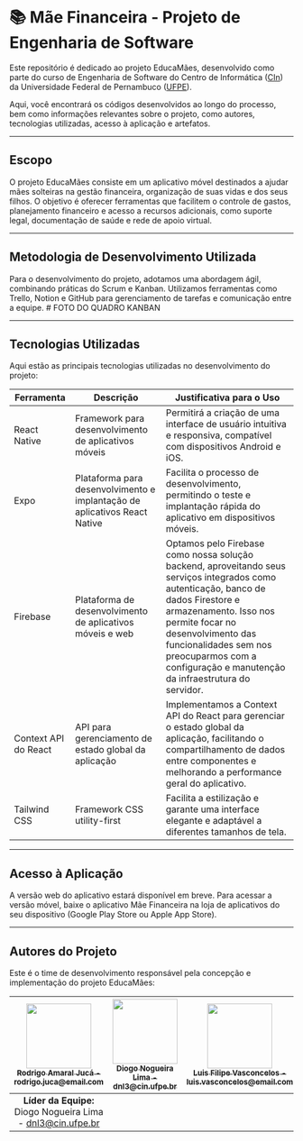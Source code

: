 # :books: Mãe Financeira - Projeto de Engenharia de Software

Este repositório é dedicado ao projeto EducaMães, desenvolvido como parte do curso de Engenharia de Software do Centro de Informática ([CIn](https://portal.cin.ufpe.br/)) da Universidade Federal de Pernambuco ([UFPE](https://www.ufpe.br)).

Aqui, você encontrará os códigos desenvolvidos ao longo do processo, bem como informações relevantes sobre o projeto, como autores, tecnologias utilizadas, acesso à aplicação e artefatos.

------

## Escopo

O projeto EducaMães consiste em um aplicativo móvel destinados a ajudar mães solteiras na gestão financeira, organização de suas vidas e dos seus filhos. O objetivo é oferecer ferramentas que facilitem o controle de gastos, planejamento financeiro e acesso a recursos adicionais, como suporte legal, documentação de saúde e rede de apoio virtual.

------

## Metodologia de Desenvolvimento Utilizada

Para o desenvolvimento do projeto, adotamos uma abordagem ágil, combinando práticas do Scrum e Kanban. Utilizamos ferramentas como Trello, Notion e GitHub para gerenciamento de tarefas e comunicação entre a equipe. # FOTO DO QUADRO KANBAN

------

## Tecnologias Utilizadas

Aqui estão as principais tecnologias utilizadas no desenvolvimento do projeto:

| Ferramenta            | Descrição                                                               | Justificativa para o Uso                                                                                                                                                                                               |
|-----------------------|-------------------------------------------------------------------------|------------------------------------------------------------------------------------------------------------------------------------------------------------------------------------------------------------------------|
| React Native          | Framework para desenvolvimento de aplicativos móveis                   | Permitirá a criação de uma interface de usuário intuitiva e responsiva, compatível com dispositivos Android e iOS.                                                                                                    |
| Expo                  | Plataforma para desenvolvimento e implantação de aplicativos React Native | Facilita o processo de desenvolvimento, permitindo o teste e implantação rápida do aplicativo em dispositivos móveis.                                                                                                 |
| Firebase              | Plataforma de desenvolvimento de aplicativos móveis e web                | Optamos pelo Firebase como nossa solução backend, aproveitando seus serviços integrados como autenticação, banco de dados Firestore e armazenamento. Isso nos permite focar no desenvolvimento das funcionalidades sem nos preocuparmos com a configuração e manutenção da infraestrutura do servidor. |
| Context API do React  | API para gerenciamento de estado global da aplicação                     | Implementamos a Context API do React para gerenciar o estado global da aplicação, facilitando o compartilhamento de dados entre componentes e melhorando a performance geral do aplicativo.                             |
| Tailwind CSS          | Framework CSS utility-first                                           | Facilita a estilização e garante uma interface elegante e adaptável a diferentes tamanhos de tela.                                                                                                                     |

------

## Acesso à Aplicação

A versão web do aplicativo estará disponível em breve. Para acessar a versão móvel, baixe o aplicativo Mãe Financeira na loja de aplicativos do seu dispositivo (Google Play Store ou Apple App Store).

------

## Autores do Projeto

Este é o time de desenvolvimento responsável pela concepção e implementação do projeto EducaMães:

| [<img src="https://avatars.githubusercontent.com/u/12345678?v=4" width=115><br><sub>Rodrigo Amaral Jucá - rodrigo.juca@email.com</sub>](https://github.com/rodrigojuca) | [<img src="https://avatars.githubusercontent.com/u/12345678?v=4" width=115><br><sub>Diogo Nogueira Lima - dnl3@cin.ufpe.br</sub>](https://github.com/DiogoNogueiraLima) | [<img src="https://avatars.githubusercontent.com/u/12345678?v=4" width=115><br><sub>Luis Filipe Vasconcelos - luis.vasconcelos@email.com</sub>](https://github.com/luisvasconcelos) | [<img src="https://avatars.githubusercontent.com/u/12345678?v=4" width=115><br><sub>Matheus Augusto Alves Bonfim - matheus.bonfim@email.com</sub>](https://github.com/matheusbonfim) |
| :---: | :---: | :---: | :---: |
| **Líder da Equipe:** Diogo Nogueira Lima - dnl3@cin.ufpe.br |

